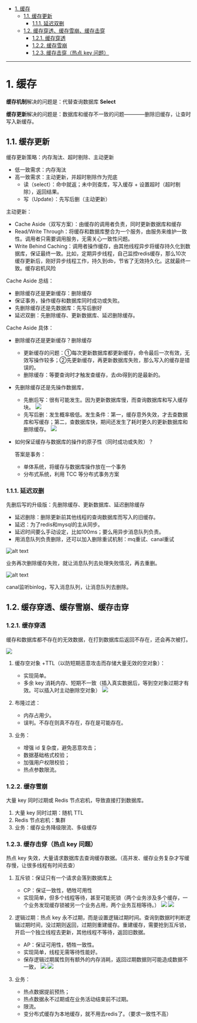 - [1. 缓存](#1-缓存)
  - [1.1. 缓存更新](#11-缓存更新)
    - [1.1.1. 延迟双删](#111-延迟双删)
  - [1.2. 缓存穿透、缓存雪崩、缓存击穿](#12-缓存穿透缓存雪崩缓存击穿)
    - [1.2.1. 缓存穿透](#121-缓存穿透)
    - [1.2.2. 缓存雪崩](#122-缓存雪崩)
    - [1.2.3. 缓存击穿（热点 key 问题）](#123-缓存击穿热点-key-问题)


---
# 1. 缓存

**缓存机制**解决的问题是：代替查询数据库 **Select**

**缓存更新**解决的问题是：数据库和缓存不一致的问题————删除旧缓存，让查时写入新缓存。

## 1.1. 缓存更新

缓存更新策略：内存淘汰、超时剔除、主动更新

- 低一致需求：内存淘汰
- 高一致需求：主动更新，并超时剔除作为兜底
  - 读（select）：命中就返；未中则查库，写入缓存 + 设置超时（超时剔除），返回结果。
  - 写（Update）：先写后删（主动更新）

主动更新：
- Cache Aside（双写方案）：由缓存的调用者负责，同时更新数据库和缓存
- Read/Write Through：将缓存和数据库整合为一个服务，由服务来维护一致性。调用者只需要调用服务，无需关心一致性问题。
- Write Behind Caching：调用者操作缓存，由其他线程异步将缓存持久化到数据库，保证最终一致。比如，定期异步线程，自己监控redis缓存，那么10次缓存更新后，刚好异步线程工作，持久到db，节省了无效持久化。这就最终一致。缓存宕机风险

Cache Aside 总结：

- 删除缓存还是更新缓存：删除缓存
- 保证事务，操作缓存和数据库同时成功或失败。
- 先删除缓存还是先数据库：先写后删好
- 延迟双删：先删除缓存、更新数据库、延迟删除缓存。

Cache Aside 具体：

- 删除缓存还是更新缓存？删除缓存
  - 更新缓存的问题：①每次更新数据库都更新缓存，命令最后一次有效，无效写操作较多；②先更新缓存，再更新数据库失败，那么写入的缓存是错误的。
  - 删除缓存：等要查询时才触发查缓存，去db得到的是最新的。

- 先删除缓存还是先操作数据库，

  - 先删后写：很有可能发生。因为更新数据库慢，而查询数据库和写入缓存块。
    ![](../../images/XhyTbTB85o7iDXxRRKpcbNyfnCd.png)
  - 先写后删：发生概率极低。发生条件：第一，缓存意外失效，才去查数据库和写缓存；第二，查数据库快，期间还发生了耗时更久的更新数据库和删除缓存。
    ![](../../images/Sz8gb77kNoOWDPx2lb3cu7x0nhc.png)
- 如何保证缓存与数据库的操作的原子性（同时成功或失败）？
  
  答案是事务：
  - 单体系统，将缓存与数据库操作放在一个事务
  - 分布式系统，利用 TCC 等分布式事务方案



### 1.1.1. 延迟双删

先删后写的升级版：先删除缓存、更新数据库、延迟删除缓存
- 延迟删除：删除更新前其他线程的查询数据库而写入的旧缓存。
- 延迟：为了redis和mysql的主从同步。
- 延迟时间要么手动设定，比如100ms；要么用异步消息队列负责。
- 用消息队列负责删除，还可以加入删除重试机制：mq重试、canal重试

![alt text](../../images/image-158.png)

业务再次删除缓存失败，就让消息队列去处理失败情况，再去重删。

![alt text](../../images/image-159.png)

canal监听binlog，写入消息队列，让消息队列去删除。

## 1.2. 缓存穿透、缓存雪崩、缓存击穿

### 1.2.1. 缓存穿透

缓存和数据库都不存在的无效数据，在打到数据库后返回不存在，还会再次被打。

![](../../images/G9vRbdz7tokvunxPYWacQQhVnbg.png)

1. 缓存空对象 +TTL（以防短期恶意攻击而存储大量无效的空对象）：

   - 实现简单。
   - 多余 key 消耗内存、短期不一致（插入真实数据后，等到空对象过期才有效。可以插入时主动删除空对象）
     ![](../../images/VpbnbOWMVoqO7kxLsZNcUk70nqe.png)
2. 布隆过滤：

   - 内存占用少。
   - 误判。不存在则真不存在，存在是可能存在。
3. 业务：

   - 增强 id 复杂度，避免恶意攻击；
   - 数据基础格式校验；
   - 加强用户权限校验；
   - 热点参数限流。

### 1.2.2. 缓存雪崩

大量 key 同时过期或 Redis 节点宕机，导致直接打到数据库。

1. 大量 key 同时过期：随机 TTL
2. Redis 节点宕机：集群
3. 业务：缓存业务降级限流、多级缓存

### 1.2.3. 缓存击穿（热点 key 问题）

热点 key 失效，大量请求数据库去查询缓存数据。（高并发、缓存业务复杂才写缓存慢，让很多线程有时间去查）

1. 互斥锁：保证只有一个请求会落到数据库上

   - CP：保证一致性，牺牲可用性
   - 实现简单，但多个线程等待，甚至可能死锁（两个业务涉及多个缓存，一个业务发现缓存锁被另一个业务占用，两个业务互相等待。）
     ![](../../images/MrIkbb51RouL7ixdHYoc1krFnAh.png)
     ![](../../images/CjEPbUuyJo88BvxyHAScBPWMnah.png)

2. 逻辑过期：热点 key 永不过期，而是设置逻辑过期时间。查询到数据时判断逻辑过期时间，没过期则返回，过期则重建缓存。重建缓存，需要抢到互斥锁，开启一个独立线程去更新，其他线程不等待，返回旧数据。

   - AP：保证可用性，牺牲一致性。
   - 实现简单，线程无需等待性能好。
   - 保存逻辑过期属性则有额外的内存消耗，返回过期数据则可能造成数据不一致，
     ![](../../images/FBFnbtiuBovMqPxw3QzcCR3InQh.png)
     ![](../../images/YIW6bRdSSo19ZPxKqCCcxwOAnJs.png)
3. 业务：
   - 热点数据提前预热；
   - 热点数据永不过期或在业务活动结束前不过期。
   - 限流。
   - 变分布式缓存为本地缓存，就不用去redis了。（要求一致性不高）